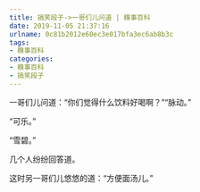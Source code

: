 ```yaml
---
title: 搞笑段子->一哥们儿问道 | 糗事百科
date: 2019-11-05 21:37:16
urlname: 0c81b2012e60ec3e017bfa3ec6ab8b3c
tags: 
- 糗事百科
categories:
- 糗事百科
- 搞笑段子
---
```

一哥们儿问道：“你们觉得什么饮料好喝啊？”“脉动。”

“可乐。”

“雪碧。”

几个人纷纷回答道。

这时另一哥们儿悠悠的道：“方便面汤儿。”


